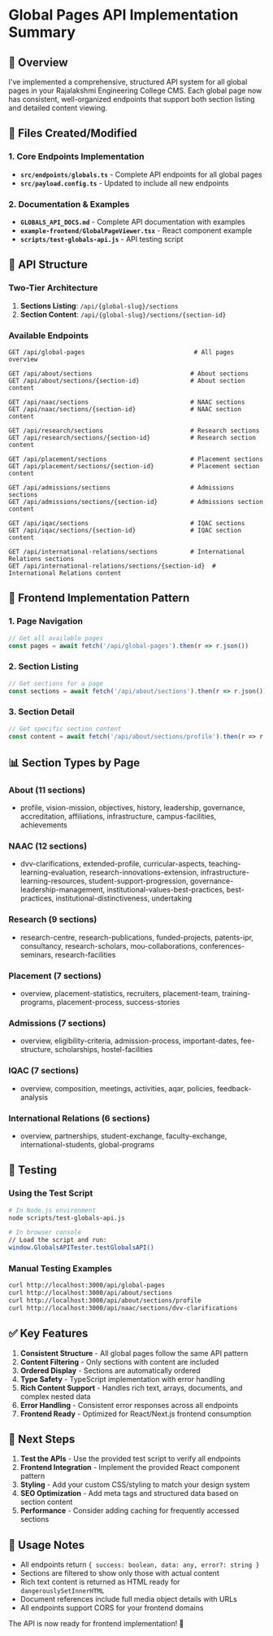 # Global Pages API Implementation Summary

## 🎯 Overview

I've implemented a comprehensive, structured API system for all global pages in your Rajalakshmi Engineering College CMS. Each global page now has consistent, well-organized endpoints that support both section listing and detailed content viewing.

## 📁 Files Created/Modified

### 1. Core Endpoints Implementation
- **`src/endpoints/globals.ts`** - Complete API endpoints for all global pages
- **`src/payload.config.ts`** - Updated to include all new endpoints

### 2. Documentation & Examples
- **`GLOBALS_API_DOCS.md`** - Complete API documentation with examples
- **`example-frontend/GlobalPageViewer.tsx`** - React component example
- **`scripts/test-globals-api.js`** - API testing script

## 🚀 API Structure

### Two-Tier Architecture
1. **Sections Listing**: `/api/{global-slug}/sections`
2. **Section Content**: `/api/{global-slug}/sections/{section-id}`

### Available Endpoints

```
GET /api/global-pages                              # All pages overview

GET /api/about/sections                           # About sections
GET /api/about/sections/{section-id}              # About section content

GET /api/naac/sections                            # NAAC sections  
GET /api/naac/sections/{section-id}               # NAAC section content

GET /api/research/sections                        # Research sections
GET /api/research/sections/{section-id}           # Research section content

GET /api/placement/sections                       # Placement sections
GET /api/placement/sections/{section-id}          # Placement section content

GET /api/admissions/sections                      # Admissions sections
GET /api/admissions/sections/{section-id}         # Admissions section content

GET /api/iqac/sections                            # IQAC sections
GET /api/iqac/sections/{section-id}               # IQAC section content

GET /api/international-relations/sections         # International Relations sections
GET /api/international-relations/sections/{section-id}  # International Relations content
```

## 🎨 Frontend Implementation Pattern

### 1. Page Navigation
```javascript
// Get all available pages
const pages = await fetch('/api/global-pages').then(r => r.json())
```

### 2. Section Listing  
```javascript
// Get sections for a page
const sections = await fetch('/api/about/sections').then(r => r.json())
```

### 3. Section Detail
```javascript  
// Get specific section content
const content = await fetch('/api/about/sections/profile').then(r => r.json())
```

## 📊 Section Types by Page

### About (11 sections)
- profile, vision-mission, objectives, history, leadership, governance, accreditation, affiliations, infrastructure, campus-facilities, achievements

### NAAC (12 sections)  
- dvv-clarifications, extended-profile, curricular-aspects, teaching-learning-evaluation, research-innovations-extension, infrastructure-learning-resources, student-support-progression, governance-leadership-management, institutional-values-best-practices, best-practices, institutional-distinctiveness, undertaking

### Research (9 sections)
- research-centre, research-publications, funded-projects, patents-ipr, consultancy, research-scholars, mou-collaborations, conferences-seminars, research-facilities

### Placement (7 sections)
- overview, placement-statistics, recruiters, placement-team, training-programs, placement-process, success-stories

### Admissions (7 sections)  
- overview, eligibility-criteria, admission-process, important-dates, fee-structure, scholarships, hostel-facilities

### IQAC (7 sections)
- overview, composition, meetings, activities, aqar, policies, feedback-analysis

### International Relations (6 sections)
- overview, partnerships, student-exchange, faculty-exchange, international-students, global-programs

## 🧪 Testing

### Using the Test Script
```bash
# In Node.js environment
node scripts/test-globals-api.js

# In browser console
// Load the script and run:
window.GlobalsAPITester.testGlobalsAPI()
```

### Manual Testing Examples
```bash
curl http://localhost:3000/api/global-pages
curl http://localhost:3000/api/about/sections  
curl http://localhost:3000/api/about/sections/profile
curl http://localhost:3000/api/naac/sections/dvv-clarifications
```

## ✅ Key Features

1. **Consistent Structure** - All global pages follow the same API pattern
2. **Content Filtering** - Only sections with content are included
3. **Ordered Display** - Sections are automatically ordered
4. **Type Safety** - TypeScript implementation with error handling
5. **Rich Content Support** - Handles rich text, arrays, documents, and complex nested data
6. **Error Handling** - Consistent error responses across all endpoints
7. **Frontend Ready** - Optimized for React/Next.js frontend consumption

## 🔧 Next Steps

1. **Test the APIs** - Use the provided test script to verify all endpoints
2. **Frontend Integration** - Implement the provided React component pattern
3. **Styling** - Add your custom CSS/styling to match your design system
4. **SEO Optimization** - Add meta tags and structured data based on section content
5. **Performance** - Consider adding caching for frequently accessed sections

## 📝 Usage Notes

- All endpoints return `{ success: boolean, data: any, error?: string }`
- Sections are filtered to show only those with actual content
- Rich text content is returned as HTML ready for `dangerouslySetInnerHTML`
- Document references include full media object details with URLs
- All endpoints support CORS for your frontend domains

The API is now ready for frontend implementation! 🎉
